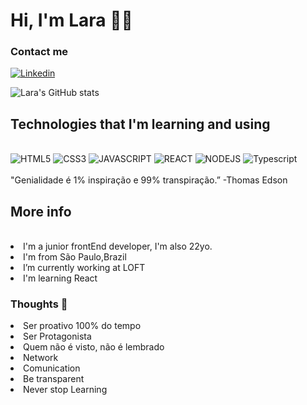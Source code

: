# Hi, I'm Lara 🚀🤘
### Contact me

[![Linkedin](https://img.shields.io/badge/LinkedIn-0077B5?style=for-the-badge&logo=linkedin&logoColor=white)](https://www.linkedin.com/in/laracosta64/)


![Lara's GitHub stats](https://github-readme-stats.vercel.app/api?username=LaraCosta66&show_icons=true&theme=dark)

## Technologies that I'm learning and using
<div style= "display:inline_block"><br/>
<img alt="HTML5" src="https://img.shields.io/badge/HTML5-E34F26?style=for-the-badge&logo=html5&logoColor=white">
<img alt="CSS3" src="https://img.shields.io/badge/CSS3-1572B6?style=for-the-badge&logo=css3&logoColor=white">
<img alt="JAVASCRIPT" src="https://img.shields.io/badge/JavaScript-323330?style=for-the-badge&logo=javascript&logoColor=F7DF1E">
<img alt="REACT" src="https://img.shields.io/badge/React-20232A?style=for-the-badge&logo=react&logoColor=61DAFB">
<img alt="NODEJS" src="https://img.shields.io/badge/Node.js-43853D?style=for-the-badge&logo=node.js&logoColor=white">
<img alt="Typescript"src="https://img.shields.io/badge/TypeScript-007ACC?style=for-the-badge&logo=typescript&logoColor=white">
</div>
<br>
"Genialidade é 1% inspiração e 99% transpiração.” -Thomas Edson


## More info
<br>
<li>I'm a junior frontEnd developer, I'm also 22yo. </li>
<li>I'm from São Paulo,Brazil </li>
<li>I’m currently working at LOFT</li>
<li>I'm learning React  </li>

### Thoughts 💭 
<li>Ser proativo 100% do tempo</li>
<li>Ser Protagonista</li>
<li>Quem não é visto, não é lembrado</li>
<li>Network</li>
<li>Comunication</li>
<li>Be transparent</li>
<li>Never stop Learning</li>
